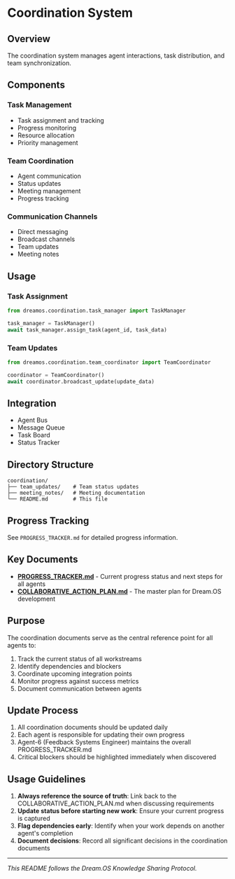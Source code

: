 # Coordination System

## Overview
The coordination system manages agent interactions, task distribution, and team synchronization.

## Components

### Task Management
- Task assignment and tracking
- Progress monitoring
- Resource allocation
- Priority management

### Team Coordination
- Agent communication
- Status updates
- Meeting management
- Progress tracking

### Communication Channels
- Direct messaging
- Broadcast channels
- Team updates
- Meeting notes

## Usage

### Task Assignment
```python
from dreamos.coordination.task_manager import TaskManager

task_manager = TaskManager()
await task_manager.assign_task(agent_id, task_data)
```

### Team Updates
```python
from dreamos.coordination.team_coordinator import TeamCoordinator

coordinator = TeamCoordinator()
await coordinator.broadcast_update(update_data)
```

## Integration
- Agent Bus
- Message Queue
- Task Board
- Status Tracker

## Directory Structure
```
coordination/
├── team_updates/    # Team status updates
├── meeting_notes/   # Meeting documentation
└── README.md        # This file
```

## Progress Tracking
See `PROGRESS_TRACKER.md` for detailed progress information.

## Key Documents

- [**PROGRESS_TRACKER.md**](PROGRESS_TRACKER.md) - Current progress status and next steps for all agents
- [**COLLABORATIVE_ACTION_PLAN.md**](../vision/COLLABORATIVE_ACTION_PLAN.md) - The master plan for Dream.OS development

## Purpose

The coordination documents serve as the central reference point for all agents to:

1. Track the current status of all workstreams
2. Identify dependencies and blockers
3. Coordinate upcoming integration points
4. Monitor progress against success metrics
5. Document communication between agents

## Update Process

1. All coordination documents should be updated daily
2. Each agent is responsible for updating their own progress
3. Agent-6 (Feedback Systems Engineer) maintains the overall PROGRESS_TRACKER.md
4. Critical blockers should be highlighted immediately when discovered

## Usage Guidelines

1. **Always reference the source of truth**: Link back to the COLLABORATIVE_ACTION_PLAN.md when discussing requirements
2. **Update status before starting new work**: Ensure your current progress is captured
3. **Flag dependencies early**: Identify when your work depends on another agent's completion
4. **Document decisions**: Record all significant decisions in the coordination documents

---

*This README follows the Dream.OS Knowledge Sharing Protocol.* 